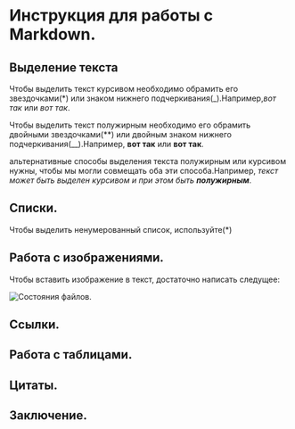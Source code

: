 # Инструкция для работы с Markdown.

## Выделение текста

Чтобы выделить текст курсивом необходимо обрамить его звездочками(*) или знаком нижнего подчеркивания(_).Например,*вот так* или _вот так_.

Чтобы выделить текст полужирным необходимо его обрамить двойными звездочками(**) или двойным знаком нижнего подчеркивания(__).Например, **вот так** или __вот так__.

альтернативные способы выделения текста полужирным или курсивом нужны, чтобы мы могли совмещать оба эти способа.Например, _текст может быть выделен курсивом и при этом быть **полужирным**_.
## Списки.
Чтобы выделить ненумерованный список, используйте(*)
## Работа с изображениями.

Чтобы вставить изображение в текст, достаточно написать следущее:

![Состояния файлов.](files.jpg)


## Ссылки.

## Работа с таблицами.

## Цитаты.

## Заключение.